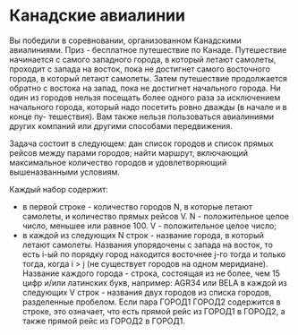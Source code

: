 # Канадские авиалинии

Вы победили в соревновании, организованном Канадскими авиалиниями. Приз - бесплатное путешествие по Канаде. Путешествие начинается с самого западного города, в который летают самолеты, проходит с запада на восток, пока не достигнет самого восточного города, в который летают самолеты. Затем путешествие продолжается обратно с востока на запад, пока не достигнет начального города. Ни один из городов нельзя посещать более одного раза за исключением начального города, который надо посетить ровно дважды (в начале и в конце пу- тешествия). Вам также нельзя пользоваться авиалиниями других компаний или другими способами передвижения. 

Задача состоит в следующем: дан список городов и список прямых рейсов между парами городов; найти маршрут, включающий максимальное количество городов и удовлетворяющий вышеназванными условиям. 

Каждый набор содержит:
- в первой строке - количество городов N, в которые летают самолеты, и количество прямых рейсов V. N - положительное целое число, меньшее или равное 100. V - положительное целое число;
- в каждой из следующих N строк - название города, в который летают самолеты. Названия упорядочены с запада на восток, то есть i-ый по порядку город находится восточнее j-го тогда и только тогда, когда i > j (не существует городов на одном меридиане). Название каждого города - строка, состоящая из не более, чем 15 цифр и/или латинских букв, например: AGR34 или BELA
в каждой из следующих V строк - названия двух городов из списка городов, разделенные пробелом. Если пара ГОРОД1 ГОРОД2 содержится в строке, это означает, что есть прямой рейс из ГОРОД1 в ГОРОД2, а также прямой рейс из ГОРОД2 в ГОРОД1.
